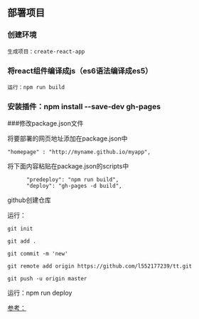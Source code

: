 ## 部署项目  ##

###	创建环境

	生成项目：create-react-app

###	将react组件编译成js（es6语法编译成es5）

	运行：npm run build

###	安装插件：npm install --save-dev gh-pages

###修改package.json文件

将要部署的网页地址添加在package.json中

	"homepage" : "http://myname.github.io/myapp",

将下面内容粘贴在package.json的scripts中

	      "predeploy": "npm run build",
	      "deploy": "gh-pages -d build",

github创建仓库

运行：
  
    git init

    git add .

    git commit -m 'new'

    git remote add origin https://github.com/l552177239/tt.git

    git push -u origin master

运行：npm run deploy

[参考：](https://happypeter.github.io/js-tiger/redux-rev/12-todo.html)